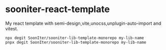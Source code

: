 # sooniter-react-template

My react template with semi-design,vite,unocss,unplugin-auto-import and vitest.

```shell
npx degit SoonIter/sooniter-lib-template-monorepo my-lib-name
pnpx degit SoonIter/sooniter-lib-template-monorepo my-lib-name
```
